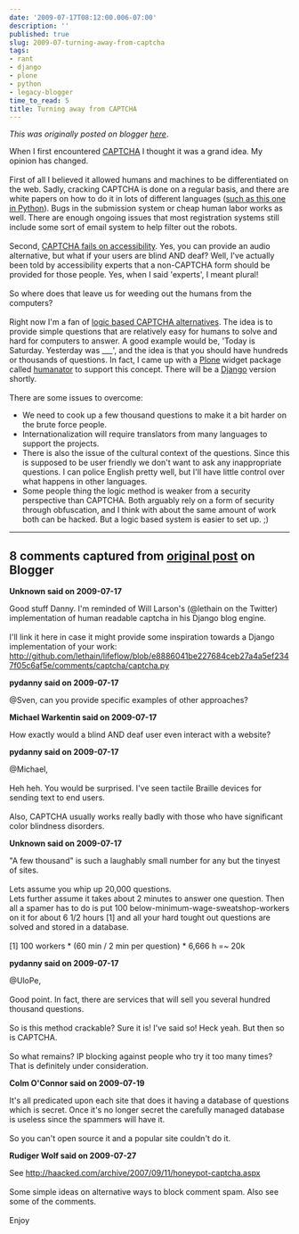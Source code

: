 ```yaml
---
date: '2009-07-17T08:12:00.006-07:00'
description: ''
published: true
slug: 2009-07-turning-away-from-captcha
tags:
- rant
- django
- plone
- python
- legacy-blogger
time_to_read: 5
title: Turning away from CAPTCHA
---
```


*This was originally posted on blogger [here](https://pydanny.blogspot.com/2009/07/turning-away-from-captcha.html)*.

When I first encountered <a href="http://en.wikipedia.org/wiki/CAPTCHA">CAPTCHA</a> I thought it was a grand idea. My opinion has changed.<br /><br />First of all I believed it allowed humans and machines to be differentiated on the web. Sadly, cracking CAPTCHA is done on a regular basis, and there are white papers on how to do it in lots of different languages (<a href="http://www.wausita.com/captcha/">such as this one in Python</a>). Bugs in the submission system or cheap human labor works as well. There are enough ongoing issues that most registration systems still include some sort of email system to help filter out the robots.<br /><br />Second, <a href="http://www.456bereastreet.com/archive/200709/provide_an_accessible_alternative_if_you_must_use_a_captcha/">CAPTCHA fails on accessibility</a>. Yes, you can provide an audio alternative, but what if your users are blind AND deaf? Well, I've actually been told by accessibility experts that a non-CAPTCHA form should be provided for those people. Yes, when I said 'experts', I meant plural!<br /><br />So where does that leave us for weeding out the humans from the computers?<br /><br />Right now I'm a fan of <a href="http://www.w3.org/TR/turingtest/#logic">logic based CAPTCHA alternatives</a>. The idea is to provide simple questions that are relatively easy for humans to solve and hard for computers to answer. A good example would be, 'Today is Saturday. Yesterday was ___', and the idea is that you should have hundreds or thousands of questions. In fact, I came up with a <a href="http://plone.org/">Plone</a> widget package called <a href="http://plone.org/products/humanator/">humanator</a> to support this concept. There will be a <a href="http://djangoproject.com/">Django</a> version shortly.<br /><br />There are some issues to overcome:<br /><ul><li>We need to cook up a few thousand questions to make it a bit harder on the brute force people.<br /></li><li>Internationalization will require translators from many languages to support the projects.</li><li>There is also the issue of the cultural context of the questions. Since this is supposed to be user friendly we don't want to ask any inappropriate questions. I can police English pretty well, but I'll have little control over what happens in other languages.</li><li>Some people thing the logic method is weaker from a security perspective than CAPTCHA. Both arguably rely on a form of security through obfuscation, and I think with about the same amount of work both can be hacked. But a logic based system is easier to set up. ;)<br /></li></ul>

---

## 8 comments captured from [original post](https://pydanny.blogspot.com/2009/07/turning-away-from-captcha.html) on Blogger

**Unknown said on 2009-07-17**

Good stuff Danny. I'm reminded of Will Larson's (@lethain on the Twitter) implementation of human readable captcha in his Django blog engine. <br /><br />I'll link it here in case it might provide some inspiration towards a Django implementation of your work: http://github.com/lethain/lifeflow/blob/e8886041be227684ceb27a4a5ef2347f05c6af5e/comments/captcha/captcha.py

**pydanny said on 2009-07-17**

@Sven, can you provide specific examples of other approaches?

**Michael Warkentin said on 2009-07-17**

How exactly would a blind AND deaf user even interact with a website?

**pydanny said on 2009-07-17**

@Michael,<br /><br />Heh heh. You would be surprised. I've seen tactile Braille devices for sending text to end users.<br /><br />Also, CAPTCHA usually works really badly with those who have significant color blindness disorders.

**Unknown said on 2009-07-17**

&quot;A few thousand&quot; is such a laughably small number for any but the tinyest of sites. <br /><br />Lets assume you whip up 20,000 questions. <br />Lets further assume it takes about 2 minutes to answer one question. Then all a spamer has to do is put 100 below-minimum-wage-sweatshop-workers on it for about 6 1/2 hours [1] and all your hard tought out questions are solved and stored in a database.<br /><br />[1] 100 workers * (60 min / 2 min per question) * 6,666 h =~ 20k

**pydanny said on 2009-07-17**

@UloPe,<br /><br />Good point. In fact, there are services that will sell you several hundred thousand questions.<br /><br />So is this method crackable? Sure it is! I've said so! Heck yeah. But then so is CAPTCHA. <br /><br />So what remains? IP blocking against people who try it too many times? That is definitely under consideration.

**Colm O'Connor said on 2009-07-19**

It's all predicated upon each site that does it having a database of questions which is secret. Once it's no longer secret the carefully managed database is useless since the spammers will have it.<br /><br />So you can't open source it and a popular site couldn't do it.

**Rudiger Wolf said on 2009-07-27**

See http://haacked.com/archive/2007/09/11/honeypot-captcha.aspx<br /><br />Some simple ideas on alternative ways to block comment spam. Also see some of the comments.<br /><br />Enjoy

